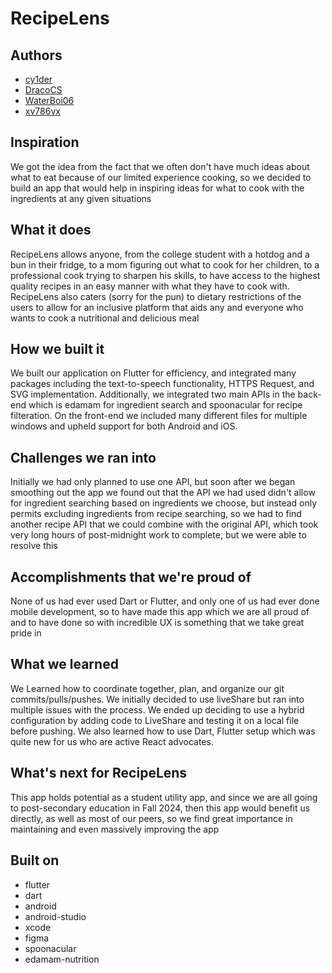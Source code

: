 # RecipeLens

## Authors
- [cy1der](https://github.com/cy1der)
- [DracoCS](https://github.com/Danial-Suhail)
- [WaterBoi06](https://github.com/WaterBoi06)
- [xv786vx](https://github.com/xv786vx)

## Inspiration
We got the idea from the fact that we often don't have much ideas about what to eat because of our limited experience cooking, so we decided to build an app that would help in inspiring ideas for what to cook with the ingredients at any given situations

## What it does
RecipeLens allows anyone, from the college student with a hotdog and a bun in their fridge, to a mom figuring out what to cook for her children, to a professional cook trying to sharpen his skills, to have access to the highest quality recipes in an easy manner with what they have to cook with. RecipeLens also caters (sorry for the pun) to dietary restrictions of the users to allow for an inclusive platform that aids any and everyone who wants to cook a nutritional and delicious meal

## How we built it
We built our application on Flutter for efficiency, and integrated many packages including the text-to-speech functionality, HTTPS Request, and SVG implementation. Additionally, we integrated two main APIs in the back-end which is edamam for ingredient search and spoonacular for recipe filteration. On the front-end we included many different files for multiple windows and upheld support for both Android and iOS.

## Challenges we ran into
Initially we had only planned to use one API, but soon after we began smoothing out the app we found out that the API we had used didn't allow for ingredient searching based on ingredients we choose, but instead only permits excluding ingredients from recipe searching, so we had to find another recipe API that we could combine with the original API, which took very long hours of post-midnight work to complete, but we were able to resolve this

## Accomplishments that we're proud of
None of us had ever used Dart or Flutter, and only one of us had ever done mobile development, so to have made this app which we are all proud of and to have done so with incredible UX is something that we take great pride in

## What we learned
We Learned how to coordinate together, plan, and organize our git commits/pulls/pushes. We initially decided to use liveShare but ran into multiple issues with the process. We ended up deciding to use a hybrid configuration by adding code to LiveShare and testing it on a local file before pushing. We also learned how to use Dart, Flutter setup which was quite new for us who are active React advocates.

## What's next for RecipeLens
This app holds potential as a student utility app, and since we are all going to post-secondary education in Fall 2024, then this app would benefit us directly, as well as most of our peers, so we find great importance in maintaining and even massively improving the app

## Built on
- flutter
- dart
- android
- android-studio
- xcode
- figma
- spoonacular
- edamam-nutrition
